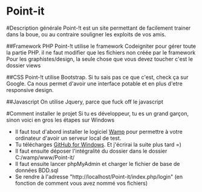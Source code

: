 Point-it
========

#Description générale
Point-!t est un site permettant de facilement trainer dans la boue, ou au contraire souligner les exploits de vos amis.

##Framework PHP
Point-!t utilise le framework Codeigniter pour gérer toute la partie PHP. il ne faut modifier que les fichiers non créée par le framework
Pour les graphistes/design, la seule chose que vous devez toucher c'est le dossier views

##CSS
Point-!t utilise Bootstrap. Si tu sais pas ce que c'est, check ça sur Google. Ca nous permet d'avoir une interface potable et en plus d'etre responsive design.

##Javascript
On utilise Jquery, parce que fuck off le javascript

#Comment installer le projet
Si tu es développeur, tu es un grand garçon, sinon voici en gros les étapes sur Windows
* Il faut tout d'abord installer le logiciel [Wamp](http://sourceforge.net/projects/wampserver/files/WampServer%202/Wampserver%202.5/wampserver2.5-Apache-2.4.9-Mysql-5.6.17-php5.5.12-32b.exe/download) pour permettre à votre ordinateur d'avoir un serveur local de test.
* Tu télécharges [GitHub for Windows](https://windows.github.com/). Et j'écrirai la suite plus tard =)
* Il faut ensuite déposer l'intégralité du dossier dans le dossier C:/wamp/www/Point-it/
* Il faut ensuite lancer phpMyAdmin et charger le fichier de base de données BDD.sql
* Se rendre à l'adresse "http://localhost/Point-it/index.php/login" (en fonction de comment vous avez nommé vos fichiers)


